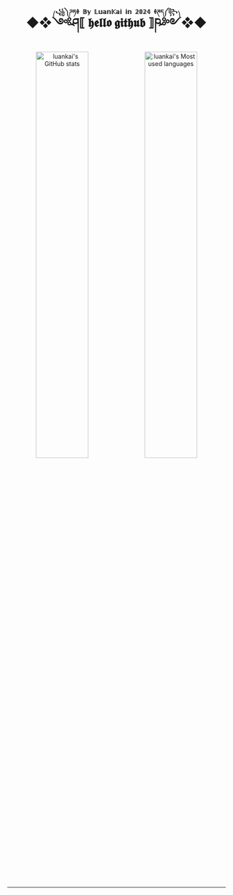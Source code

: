 <h1 align="center">
    ◆❖<ruby>༺ཤ⟦ 𝖍𝖊𝖑𝖑𝖔 𝖌𝖎𝖙𝖍𝖚𝖇 ⟧ཥ༻<rp>(</rp><rt><sub>⎛</sub>꧁༽ཌཏ🞠 𝔹𝕪 𝕃𝕦𝕒𝕟𝕂𝕒𝕚 𝕚𝕟 𝟚𝟘𝟚𝟜 🞠ཊད༼꧂<sub>⎞</sub></rt><rp>)</rp></ruby>❖◆
</h1>
<div align="center">
    <img style="width: 49%;" align="center" alt="luankai's GitHub stats" src="https://github-readme-stats.vercel.app/api?username=luankaip&locale=cn&card_width=480&border_radius=30&title_color=ddb978&text_color=ff75ab&border_color=282c34&bg_color=15,575e66,373b40,373b40,282a36,282a36&custom_title=所有统计数据&icon_color=93cefc&show_icons=true&line_height=25&count_private=true&include_all_commits=true&rank_icon=percentile&show=reviews,discussions_start,eddiscussions_answered,prs_merged,prs_merged_percentage" />
    <img style="width: 49%;" align="center" alt="luankai's Most used languages" src="https://github-readme-stats.vercel.app/api/top-langs/?username=luankaip&locale=cn&card_width=480&border_radius=30&title_color=ddb978&text_color=93cefc&border_color=282c34&bg_color=15,282a36,282a36,373b40,373b40,575e66&custom_title=最常用语言&layout=compact&langs_count=10" />
</div>
<hr />
